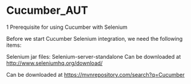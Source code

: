 # Cucumber_AUT
1 Prerequisite for using Cucumber with Selenium

Before we start Cucumber Selenium integration, we need the following items:

Selenium jar files:
Selenium-server-standalone
Can be downloaded at http://www.seleniumhq.org/download/

Can be downloaded at https://mvnrepository.com/search?q=Cucumber
